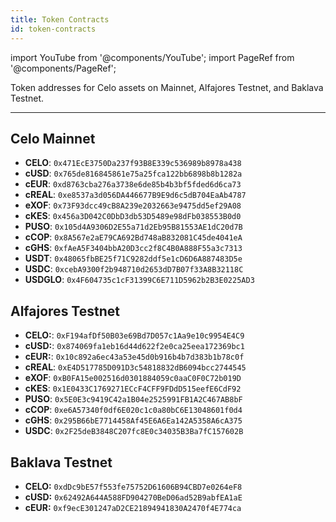 ```yaml
---
title: Token Contracts
id: token-contracts
---
```


import YouTube from '@components/YouTube';
import PageRef from '@components/PageRef';

Token addresses for Celo assets on Mainnet, Alfajores Testnet, and Baklava Testnet.

---

## Celo Mainnet

- **CELO**: `0x471EcE3750Da237f93B8E339c536989b8978a438`
- **cUSD**: `0x765de816845861e75a25fca122bb6898b8b1282a`
- **cEUR**: `0xd8763cba276a3738e6de85b4b3bf5fded6d6ca73`
- **cREAL**: `0xe8537a3d056DA446677B9E9d6c5dB704EaAb4787`
- **eXOF**: `0x73F93dcc49cB8A239e2032663e9475dd5ef29A08`
- **cKES**: `0x456a3D042C0DbD3db53D5489e98dFb038553B0d0`
- **PUSO**: `0x105d4A9306D2E55a71d2Eb95B81553AE1dC20d7B`
- **cCOP**: `0x8A567e2aE79CA692Bd748aB832081C45de4041eA`
- **cGHS**: `0xfAeA5F3404bbA20D3cc2f8C4B0A888F55a3c7313`
- **USDT**:  `0x48065fbBE25f71C9282ddf5e1cD6D6A887483D5e`
- **USDC**: `0xcebA9300f2b948710d2653dD7B07f33A8B32118C`
- **USDGLO**: `0x4F604735c1cF31399C6E711D5962b2B3E0225AD3`

## Alfajores Testnet

- **CELO:**: `0xF194afDf50B03e69Bd7D057c1Aa9e10c9954E4C9`
- **cUSD:**: `0x874069fa1eb16d44d622f2e0ca25eea172369bc1`
- **cEUR:**: `0x10c892a6ec43a53e45d0b916b4b7d383b1b78c0f`
- **cREAL**: `0xE4D517785D091D3c54818832dB6094bcc2744545`
- **eXOF**: `0xB0FA15e002516d0301884059c0aaC0F0C72b019D`
- **cKES**: `0x1E0433C1769271ECcF4CFF9FDdD515eefE6CdF92`
- **PUSO**: `0x5E0E3c9419C42a1B04e2525991FB1A2C467AB8bF`
- **cCOP**: `0xe6A57340f0df6E020c1c0a80bC6E13048601f0d4`
- **cGHS**: `0x295B66bE7714458Af45E6A6Ea142A5358A6cA375`
- **USDC**: `0x2F25deB3848C207fc8E0c34035B3Ba7fC157602B`

## Baklava Testnet

- **CELO:** `0xdDc9bE57f553fe75752D61606B94CBD7e0264eF8`
- **cUSD:** `0x62492A644A588FD904270BeD06ad52B9abfEA1aE`
- **cEUR:** `0xf9ecE301247aD2CE21894941830A2470f4E774ca`
